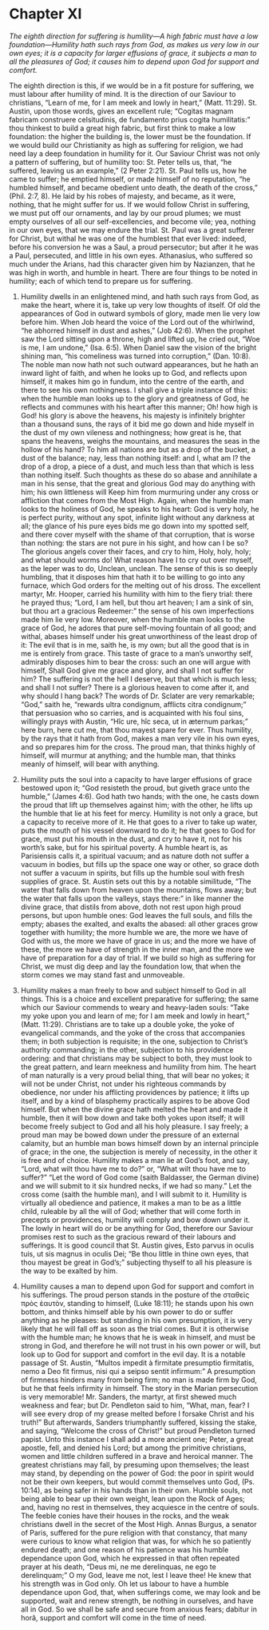 # Chapter XI

*The eighth direction for suffering is humility—A high fabric must have a low foundation—Humility hath such rays from God, as makes us very low in our own eyes; it is a capacity for larger effusions of grace, it subjects a man to all the pleasures of God; it causes him to depend upon God for support and comfort.*

The eighth direction is this, if we would be in a fit posture for suffering, we must labour after humility of mind. It is the direction of our Saviour to christians, “Learn of me, for I am meek and lowly in heart,” (Matt. 11:29). St. Austin, upon those words, gives an excellent rule; “Cogitas magnam fabricam construere celsitudinis, de fundamento prius cogita humilitatis:” thou thinkest to build a great high fabric, but first think to make a low foundation: the higher the building is, the lower must be the foundation. If we would build our Christianity as high as suffering for religion, we had need lay a deep foundation in humility for it. Our Saviour Christ was not only a pattern of suffering, but of humility too: St. Peter tells us, that, “he suffered, leaving us an example,” (2 Peter 2:21). St. Paul tells us, how he came to suffer; he emptied himself, or made himself of no reputation, “he humbled himself, and became obedient unto death, the death of the cross,” (Phil. 2:7, 8). He laid by his robes of majesty, and became, as it were, nothing, that he might suffer for us. If we would follow Christ in suffering, we must put off our ornaments, and lay by our proud plumes; we must empty ourselves of all our self-excellencies, and become vile; yea, nothing in our own eyes, that we may endure the trial. St. Paul was a great sufferer for Christ, but withal he was one of the humblest that ever lived: indeed, before his conversion he was a Saul, a proud persecutor; but after it he was a Paul, persecuted, and little in his own eyes. Athanasius, who suffered so much under the Arians, had this character given him by Nazianzen, that he was high in worth, and humble in heart. There are four things to be noted in humility; each of which tend to prepare us for suffering.

1. Humility dwells in an enlightened mind, and hath such rays from God, as make the heart, where it is, take up very low thoughts of itself. Of old the appearances of God in outward symbols of glory, made men lie very low before him. When Job heard the voice of the Lord out of the whirlwind, “he abhorred himself in dust and ashes,” (Job 42:6). When the prophet saw the Lord sitting upon a throne, high and lifted up, he cried out, “Woe is me, I am undone,” (Isa. 6:5). When Daniel saw the vision of the bright shining man, “his comeliness was turned into corruption,” (Dan. 10:8). The noble man now hath not such outward appearances, but he hath an inward light of faith, and when he looks up to God, and reflects upon himself, it makes him go in fundum, into the centre of the earth, and there to see his own nothingness. I shall give a triple instance of this: when the humble man looks up to the glory and greatness of God, he reflects and communes with his heart after this manner; Oh! how high is God! his glory is above the heavens, his majesty is infinitely brighter than a thousand suns, the rays of it bid me go down and hide myself in the dust of my own vileness and nothingness; how great is he, that spans the heavens, weighs the mountains, and measures the seas in the hollow of his hand? To him all nations are but as a drop of the bucket, a dust of the balance; nay, less than nothing itself: and I, what am I? the drop of a drop, a piece of a dust, and much less than that which is less than nothing itself. Such thoughts as these do so abase and annihilate a man in his sense, that the great and glorious God may do anything with him; his own littleness will Keep him from murmuring under any cross or affliction that comes from the Most High. Again, when the humble man looks to the holiness of God, he speaks to his heart: God is very holy, he is perfect purity, without any spot, infinite light without any darkness at all; the glance of his pure eyes bids me go down into my spotted self, and there cover myself with the shame of that corruption, that is worse than nothing: the stars are not pure in his sight, and how can I be so? The glorious angels cover their faces, and cry to him, Holy, holy, holy; and what should worms do! What reason have I to cry out over myself, as the leper was to do, Unclean, unclean. The sense of this is so deeply humbling, that it disposes him that hath it to be willing to go into any furnace, which God orders for the melting out of his dross. The excellent martyr, Mr. Hooper, carried his humility with him to the fiery trial: there he prayed thus; “Lord, I am hell, but thou art heaven; I am a sink of sin, but thou art a gracious Redeemer:” the sense of his own imperfections made him lie very low. Moreover, when the humble man looks to the grace of God, he adores that pure self-moving fountain of all good; and withal, abases himself under his great unworthiness of the least drop of it: The evil that is in me, saith he, is my own; but all the good that is in me is entirely from grace. This taste of grace to a man’s unworthy self, admirably disposes him to bear the cross: such an one will argue with himself, Shall God give me grace and glory, and shall I not suffer for him? The suffering is not the hell I deserve, but that which is much less; and shall I not suffer? There is a glorious heaven to come after it, and why should I hang back? The words of Dr. Sclater are very remarkable; “God,” saith he, “rewards ultra condignum, afflicts citra condignum;” that persuasion who so carries, and is acquainted with his foul sins, willingly prays with Austin, “Hîc ure, hîc seca, ut in æternum parkas;” here burn, here cut me, that thou mayest spare for ever. Thus humility, by the rays that it hath from God, makes a man very vile in his own eyes, and so prepares him for the cross. The proud man, that thinks highly of himself, will murmur at anything; and the humble man, that thinks meanly of himself, will bear with anything.

2. Humility puts the soul into a capacity to have larger effusions of grace bestowed upon it; “God resisteth the proud, but giveth grace unto the humble,” (James 4:6). God hath two hands; with the one, he casts down the proud that lift up themselves against him; with the other, he lifts up the humble that lie at his feet for mercy. Humility is not only a grace, but a capacity to receive more of it. He that goes to a river to take up water, puts the mouth of his vessel downward to do it; he that goes to God for grace, must put his mouth in the dust, and cry to have it, not for his worth’s sake, but for his spiritual poverty. A humble heart is, as Parisiensis calls it, a spiritual vacuum; and as nature doth not suffer a vacuum in bodies, but fills up the space one way or other, so grace doth not suffer a vacuum in spirits, but fills up the humble soul with fresh supplies of grace. St. Austin sets out this by a notable similitude, “The water that falls down from heaven upon the mountains, flows away; but the water that falls upon the valleys, stays there:” in like manner the divine grace, that distils from above, doth not rest upon high proud persons, but upon humble ones: God leaves the full souls, and fills the empty; abases the exalted, and exalts the abased: all other graces grow together with humility; the more humble we are, the more we have of God with us, the more we have of grace in us; and the more we have of these, the more we have of strength in the inner man, and the more we have of preparation for a day of trial. If we build so high as suffering for Christ, we must dig deep and lay the foundation low, that when the storm comes we may stand fast and unmoveable.

3. Humility makes a man freely to bow and subject himself to God in all things. This is a choice and excellent preparative for suffering; the same which our Saviour commends to weary and heavy-laden souls: “Take my yoke upon you and learn of me; for I am meek and lowly in heart,” (Matt. 11:29). Christians are to take up a double yoke, the yoke of evangelical commands, and the yoke of the cross that accompanies them; in both subjection is requisite; in the one, subjection to Christ’s authority commanding; in the other, subjection to his providence ordering: and that christians may be subject to both, they must look to the great pattern, and learn meekness and humility from him. The heart of man naturally is a very proud belial thing, that will bear no yokes; it will not be under Christ, not under his righteous commands by obedience, nor under his afflicting providences by patience; it lifts up itself, and by a kind of blasphemy practically aspires to be above God himself. But when the divine grace hath melted the heart and made it humble, then it will bow down and take both yokes upon itself; it will become freely subject to God and all his holy pleasure. I say freely; a proud man may be bowed down under the pressure of an external calamity, but an humble man bows himself down by an internal principle of grace; in the one, the subjection is merely of necessity, in the other it is free and of choice. Humility makes a man lie at God’s foot, and say, “Lord, what wilt thou have me to do?” or, “What wilt thou have me to suffer?” “Let the word of God come (saith Baldasser, the German divine) and we will submit to it six hundred necks, if we had so many.” Let the cross come (saith the humble man), and I will submit to it. Humility is virtually all obedience and patience, it makes a man to be as a little child, ruleable by all the will of God; whether that will come forth in precepts or providences, humility will comply and bow down under it. The lowly in heart will do or be anything for God, therefore our Saviour promises rest to such as the gracious reward of their labours and sufferings. It is good council that St. Austin gives, Esto parvus in oculis tuis, ut sis magnus in oculis Dei; “Be thou little in thine own eyes, that thou mayest be great in God’s;” subjecting thyself to all his pleasure is the way to be exalted by him.

4. Humility causes a man to depend upon God for support and comfort in his sufferings. The proud person stands in the posture of the σταθεὶς πρὸς ἑαυτὸν, standing to himself, (Luke 18:11); he stands upon his own bottom, and thinks himself able by his own power to do or suffer anything as he pleases: but standing in his own presumption, it is very likely that he will fall off as soon as the trial comes. But it is otherwise with the humble man; he knows that he is weak in himself, and must be strong in God, and therefore he will not trust in his own power or will, but look up to God for support and comfort in the evil day. It is a notable passage of St. Austin, “Multos impedit à firmitate presumptio firmitatis, nemo a Deo fit firmus, nisi qui a seipso sentit infirmum:” A presumption of firmness hinders many from being firm; no man is made firm by God, but he that feels infirmity in himself. The story in the Marian persecution is very memorable! Mr. Sanders, the martyr, at first shewed much weakness and fear; but Dr. Pendleton said to him, “What, man, fear? I will see every drop of my grease melted before I forsake Christ and his truth!” But afterwards, Sanders triumphantly suffered, kissing the stake, and saying, “Welcome the cross of Christ!” but proud Pendleton turned papist. Unto this instance I shall add a more ancient one; Peter, a great apostle, fell, and denied his Lord; but among the primitive christians, women and little children suffered in a brave and heroical manner. The greatest christians may fall, by presuming upon themselves; the least may stand, by depending on the power of God: the poor in spirit would not be their own keepers, but would commit themselves unto God, (Ps. 10:14), as being safer in his hands than in their own. Humble souls, not being able to bear up their own weight, lean upon the Rock of Ages; and, having no rest in themselves, they acquiesce in the centre of souls. The feeble conies have their houses in the rocks, and the weak christians dwell in the secret of the Most High. Annas Burgus, a senator of Paris, suffered for the pure religion with that constancy, that many were curious to know what religion that was, for which he so patiently endured death; and one reason of his patience was his humble dependance upon God, which he expressed in that often repeated prayer at his death, “Deus mi, ne me derelinquas, ne ego te derelinquam;” O my God, leave me not, lest I leave thee! He knew that his strength was in God only. Oh let us labour to have a humble dependance upon God, that, when sufferings come, we may look and be supported, wait and renew strength, be nothing in ourselves, and have all in God. So we shall be safe and secure from anxious fears; dabitur in horâ, support and comfort will come in the time of need.
